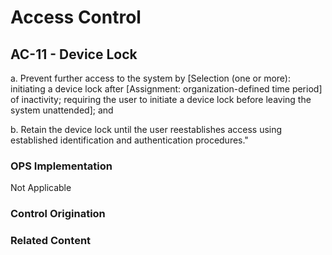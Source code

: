 # Access Control
## AC-11 - Device Lock

a. Prevent further access to the system by [Selection (one or more): initiating a device lock after [Assignment: organization-defined time period] of inactivity; requiring the user to initiate a device lock before leaving the system unattended]; and

b. Retain the device lock until the user reestablishes access using established identification and authentication procedures."

### OPS Implementation

Not Applicable

### Control Origination


### Related Content
